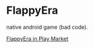 # FlappyEra
native android game (bad code).

[FlappyEra in Play Market]([play.google.com/store/apps/details?id=com.retro.androidgames.flappybird](https://play.google.com/store/apps/details?id=com.retro.androidgames.flappybird))
